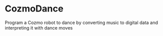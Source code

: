 # CozmoDance
Program a Cozmo robot to dance by converting music to digital data and interpreting it with dance moves
